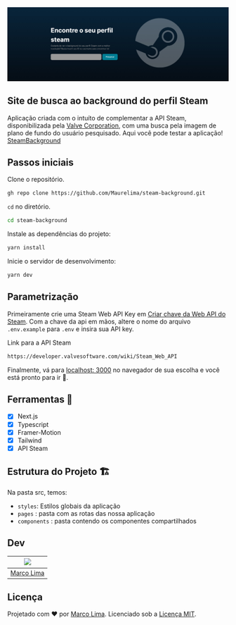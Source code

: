 <img src="https://github.com/Maurelima/steam-background/blob/master/public/img/capa.jpg" />

## Site de busca ao background do perfil Steam

Aplicação criada com o intuíto de complementar a API Steam, disponibilizada pela [Valve Corporation](https://www.valvesoftware.com/pt-br/),
com uma busca pela imagem de plano de fundo do usuário pesquisado.
Aqui você pode testar a aplicação! [SteamBackground](https://steambackground.vercel.app/) 

## Passos iniciais

Clone o repositório.

```sh
gh repo clone https://github.com/Maurelima/steam-background.git
```

`cd` no diretório.

```sh
cd steam-background
```

Instale as dependências do projeto:

```sh
yarn install
```

Inicie o servidor de desenvolvimento:

```sh
yarn dev
```

## Parametrização

Primeiramente crie uma Steam Web API Key em [Criar chave da Web API do Steam](https://steamcommunity.com/dev/apikey).
Com a chave da api em mãos, altere o nome do arquivo `.env.example` para `.env` e insira sua API key.

Link para a API Steam

```sh
https://developer.valvesoftware.com/wiki/Steam_Web_API
```

Finalmente, vá para [localhost: 3000](http://localhost:3000) no navegador de sua escolha e você está pronto para ir 🚀.

## Ferramentas 🧰

- [x] Next.js
- [x] Typescript
- [x] Framer-Motion
- [x] Tailwind
- [x] API Steam
## Estrutura do Projeto 🏗

Na pasta src, temos:

- `styles`: Estilos globais da aplicação
- `pages` :  pasta com as rotas das nossa aplicação
- `components` :  pasta contendo os componentes compartilhados

## Dev

| [<img src="https://avatars.githubusercontent.com/u/59918400?s=400&u=3554ebcf0f75263637516867945ebd371e68da71&v=4" width="75px;"/>](https://github.com/Maurelima) |
| :-----------------------------------------------------------------------------------------------------------------------------------------------------------------: |
|                                                          [Marco Lima](https://github.com/Maurelima)                                                          |

## Licença

Projetado com ♥ por [Marco Lima](https://github.com/Maurelima). Licenciado sob a [Licença MIT](licença).
